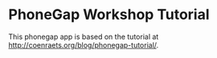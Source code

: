 # PhoneGap Workshop Tutorial  #

This phonegap app is based on the tutorial at http://coenraets.org/blog/phonegap-tutorial/.
